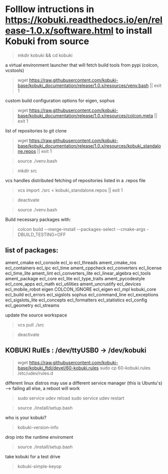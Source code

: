 # Folllow intructions in https://kobuki.readthedocs.io/en/release-1.0.x/software.html to install Kobuki from source

> mkdir kobuki && cd kobuki

a virtual environment launcher that will fetch build tools from pypi (colcon, vcstools)
> wget https://raw.githubusercontent.com/kobuki-base/kobuki_documentation/release/1.0.x/resources/venv.bash || exit 1

 custom build configuration options for eigen, sophus
> wget https://raw.githubusercontent.com/kobuki-base/kobuki_documentation/release/1.0.x/resources/colcon.meta || exit 1

 list of repositories to git clone
> wget https://raw.githubusercontent.com/kobuki-base/kobuki_documentation/release/1.0.x/resources/kobuki_standalone.repos || exit 1

> source ./venv.bash

> mkdir src

 vcs handles distributed fetching of repositories listed in a .repos file
> vcs import ./src < kobuki_standalone.repos || exit 1

> deactivate

> source ./venv.bash

Build necessary packages with:
> colcon build --merge-install --packages-select <package> --cmake-args -DBUILD_TESTING=OFF

## list of packages:
ament_cmake        ecl_console          ecl_io              ecl_threads
ament_cmake_ros    ecl_containers       ecl_ipc             ecl_time
ament_cppcheck     ecl_converters       ecl_license         ecl_time_lite
ament_lint         ecl_converters_lite  ecl_linear_algebra  ecl_tools
ament_package      ecl_core             ecl_lite            ecl_type_traits
ament_pycodestyle  ecl_core_apps        ecl_math            ecl_utilities
ament_uncrustify   ecl_devices          ecl_mobile_robot    eigen
COLCON_IGNORE      ecl_eigen            ecl_mpl             kobuki_core
ecl_build          ecl_errors           ecl_sigslots        sophus
ecl_command_line   ecl_exceptions       ecl_sigslots_lite
ecl_concepts       ecl_formatters       ecl_statistics
ecl_config         ecl_geometry         ecl_streams

 update the source workspace
> vcs pull ./src

> deactivate

## KOBUKI RulEs : /dev/ttyUSB0 -> /dev/kobuki
> wget https://raw.githubusercontent.com/kobuki-base/kobuki_ftdi/devel/60-kobuki.rules
> sudo cp 60-kobuki.rules /etc/udev/rules.d

 different linux distros may use a different service manager (this is Ubuntu's)
   --> failing all else, a reboot will work
> sudo service udev reload
> sudo service udev restart

> source ./install/setup.bash

 who is your kobuki?
> kobuki-version-info

 drop into the runtime enviroment
> source ./install/setup.bash

 take kobuki for a test drive
> kobuki-simple-keyop
